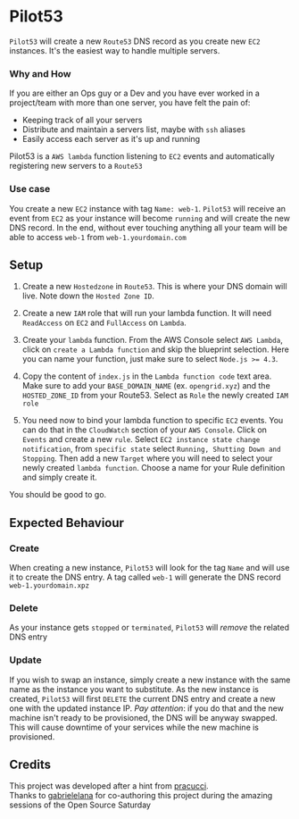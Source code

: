# Pilot53

`Pilot53` will create a new `Route53` DNS record as you create new `EC2` instances. It's the easiest way to handle multiple servers.

### Why and How

If you are either an Ops guy or a Dev and you have ever worked in a project/team with more than one server, you have felt the pain of:
- Keeping track of all your servers
- Distribute and maintain a servers list, maybe with `ssh` aliases
- Easily access each server as it's up and running

Pilot53 is a `AWS lambda` function listening to `EC2` events and automatically registering new servers to a `Route53`

### Use case

You create a new `EC2` instance with tag `Name: web-1`. `Pilot53` will receive an event from `EC2` as your instance will become `running` and will create the new DNS record. In the end, without ever touching anything all your team will be able to access `web-1` from `web-1.yourdomain.com`

## Setup

1. Create a new `Hostedzone` in `Route53`. This is where your DNS domain will live. Note down the `Hosted Zone ID`.

2. Create a new `IAM` role that will run your lambda function. It will need `ReadAccess` on `EC2` and `FullAccess` on `Lambda`.

3. Create your `lambda` function. From the AWS Console select `AWS Lambda`, click on `create a Lambda function` and skip the blueprint selection. Here you can name your function, just make sure to select `Node.js >= 4.3`. 

4. Copy the content of `index.js` in the `Lambda function code` text area. Make sure to add your `BASE_DOMAIN_NAME` (ex. `opengrid.xyz`) and the `HOSTED_ZONE_ID` from your Route53. Select as `Role` the newly created `IAM role`

3. You need now to bind your lambda function to specific `EC2` events. You can do that in the `CloudWatch` section of your `AWS Console`. Click on `Events` and create a new `rule`. Select `EC2 instance state change notification`, from `specific state` select `Running, Shutting Down and Stopping`. Then add a new `Target` where you will need to select your newly created `lambda function`. Choose a name for your Rule definition and simply create it.

You should be good to go.

## Expected Behaviour
### Create
When creating a new instance, `Pilot53` will look for the tag `Name` and will use it to create the DNS entry. A tag called `web-1` will generate the DNS record `web-1.yourdomain.xpz`

### Delete
As your instance gets `stopped` or `terminated`, `Pilot53` will *remove* the related DNS entry

### Update
If you wish to swap an instance, simply create a new instance with the same name as the instance you want to substitute. As the new instance is created, `Pilot53` will first `DELETE` the current DNS entry and create a new one with the updated instance IP. *Pay attention*: if you do that and the new machine isn't ready to be provisioned, the DNS will be anyway swapped. This will cause downtime of your services while the new machine is provisioned.

## Credits
This project was developed after a hint from [pracucci](https://github.com/pracucci).  
Thanks to [gabrielelana](https://github.com/pracucci) for co-authoring this project during the amazing sessions of the Open Source Saturday
